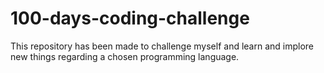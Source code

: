 # 100-days-coding-challenge
This repository has been made to challenge myself and learn and implore new things regarding a chosen programming language.
